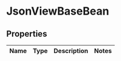 
# JsonViewBaseBean

## Properties
Name | Type | Description | Notes
------------ | ------------- | ------------- | -------------



